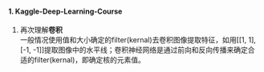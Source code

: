 #### 1. Kaggle-Deep-Learning-Course
1. 再次理解**卷积**  
一般情况使用值和大小确定的filter(kernal)去卷积图像提取特征，如用[[1, 1], [-1, -1]]提取图像中的水平线；卷积神经网络是通过前向和反向传播来确定合适的filter(kernal)，即确定核的元素值。
